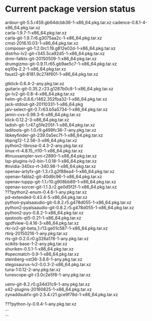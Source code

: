 
# Current package version status  

ardour-git-5.5.r459.gb64dcbb36-1-x86_64.pkg.tar.xz
cadence-0.8.1-4-x86_64.pkg.tar.xz  
carla-1.9.7-1-x86_64.pkg.tar.xz  
carla-git-1.9.7.r6.g3075aa2c-1-x86_64.pkg.tar.xz  
cmst-2016.10.03-1-x86_64.pkg.tar.xz   
composer-git-1:2.0rc1.19.g812e02d-1-x86_64.pkg.tar.xz  
distrho-lv2-git-r345.5ca92d5-1-x86_64.pkg.tar.xz  
drmr-falktx-git-20150509-1-x86_64.pkg.tar.xz  
drumgizmo-git-0.9.11.r65.gb9ae5c7-1-x86_64.pkg.tar.xz  
eq10q-2.2-1-x86_64.pkg.tar.xz  
faust2-git-8181.9c274f601-1-x86_64.pkg.tar.xz   
  
gtklick-0.6.4-2-any.pkg.tar.xz    
guitarix-git-0.35.2.r23.g1287b0c8-1-x86_64.pkg.tar.xz  
gx-lv2-git-0.8-4-x86_64.pkg.tar.xz  
helm-git-0.8.6.r1462.352fba32-1-x86_64.pkg.tar.xz  
jack-stdout-git-20110331-1-x86_64.pkg  
jalv-select-git-0.7.r63.b5a5734-1-x86_64.pkg.tar.xz  
jamin-cvs-0.98.3-6-x86_64.pkg.tar.xz  
klick-0.12.2-3-x86_64.pkg.tar.xz  
ladish-git-1.r47.g5fe205f-1-x86_64.pkg.tar.xz   
laditools-git-1.0.r9.g498fc36-7-any.pkg.tar.xz  
libkeyfinder-git-239.0a5ec7f-1-x86_64.pkg.tar.xz  
libpng12-1.2.56-3-x86_64.pkg.tar.xz  
python2-librosa-0.4.3-2-any.pkg.tar.xz    
linux-rt-4.8.15_rt10-1-x86_64.pkg.tar.xz  
#linuxsampler-svn-r2890-1-x86_64.pkg.tar.xz    
lsp-plugins-lv2-bin-1.0.18-1-x86_64.pkg.tar.xz  
#nvidia-340xx-rt-340.98-1-x86_64.pkg.tar.xz  
openav-artyfx-git-1.3.r3.g2f88ea4-1-x86_64.pkg.tar.xz  
openav-fabla2-git-40d9c96-1-x86_64.pkg.tar.xz  
openav-luppp-git-1.1.r10.g908bb89-1-x86_64.pkg.tar.xz  
openav-sorcer-git-1.1.3.r2.ge0d5f2f-1-x86_64.pkg.tar.xz  
???python2-enum-0.4.6-1-any.pkg.tar.xz  
pd-extended-0.43.4-5-x86_64.pkg.tar.xz  
python-pyalsaaudio-git-0.8.2.r5.g478d055-1-x86_64.pkg.tar.xz   
python2-pyalsaaudio-git-0.8.2.r5.g478d055-1-x86_64.pkg.tar.xz  
python2-pyo-0.8.2-1-x86_64.pkg.tar.xz  
qastools-qt5-0.21-1-x86_64.pkg.tar.xz  
qpdfview-0.4.16-3-x86_64.pkg.tar.xz   
rkr-lv2-git-beta_1.r13.ge01c587-1-x86_64.pkg.tar.xz  
rtirq-20150216-1-any.pkg.tar.xz  
rts-git-0.2.0.r0.g326a178-1-any.pkg.tar.xz  
scikits-base-1-2-any.pkg.tar.xz   
shuriken-0.5.1-1-x86_64.pkg.tar.xz  
#specmatch-0.9-1-x86_64.pkg.tar.xz  
steinberg-vst36-3.6.6-1-any.pkg.tar.xz  
stegosaurus-lv2-0.0.3-2-x86_64.pkg.tar.xz  
tuna-1:0.12-2-any.pkg.tar.xz  
tunescope-git-r3.0c2e5f8-1-any.pkg.tar.xz  
  
uenv-git-8.2.r0.g34d31c9-1-any.pkg.tar.xz  
x42-plugins-20160825-1-x86_64.pkg.tar.xz  
zynaddsubfx-git-2.5.4.r21.gce9f78d-1-x86_64.pkg.tar.xz  
  
  
    
???python-ly-0.9.4-1-any.pkg.tar.xz  
...  
...  